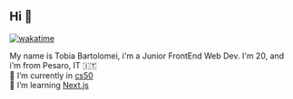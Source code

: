 ## Hi 👋

[![wakatime](https://wakatime.com/badge/user/018edc23-7885-44d3-8b1a-efd38be8a6f6.svg)](https://wakatime.com/@018edc23-7885-44d3-8b1a-efd38be8a6f6)

My name is Tobia Bartolomei, i'm a Junior FrontEnd Web Dev.
I'm 20, and i'm from Pesaro, IT 🇮🇹
<br>
🔭 I’m currently in [cs50](https://pll.harvard.edu/course/cs50-introduction-computer-science)
<br>
🌱 I’m learning [Next.js](https://nextjs.org/)




